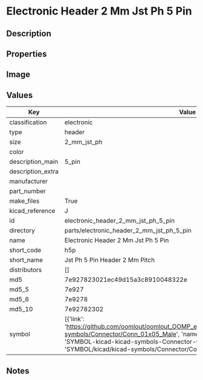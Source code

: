 # Electronic Header 2 Mm Jst Ph 5 Pin

## Description

## Properties


## Image


## Values

| Key | Value |
| --- | --- |
| classification | electronic |
| type | header |
| size | 2_mm_jst_ph |
| color |  |
| description_main | 5_pin |
| description_extra |  |
| manufacturer |  |
| part_number |  |
| make_files | True |
| kicad_reference | J |
| id | electronic_header_2_mm_jst_ph_5_pin |
| directory | parts/electronic_header_2_mm_jst_ph_5_pin |
| name | Electronic Header 2 Mm Jst Ph 5 Pin |
| short_code | h5p |
| short_name | Jst Ph 5 Pin Header 2 Mm Pitch |
| distributors | [] |
| md5 | 7e927823021ec49d15a3c8910048322e |
| md5_5 | 7e927 |
| md5_6 | 7e9278 |
| md5_10 | 7e92782302 |
| symbol | [{'link': 'https://github.com/oomlout/oomlout_OOMP_eda_V2/tree/main/SYMBOL/kicad/kicad-symbols/Connector/Conn_01x05_Male', 'name': 'Connector : Conn_01x05_Male', 'id': 'SYMBOL-kicad-kicad-symbols-Connector-Conn_01x05_Male', 'directory': 'SYMBOL/kicad/kicad-symbols/Connector/Conn_01x05_Male/'}] |

## Notes

